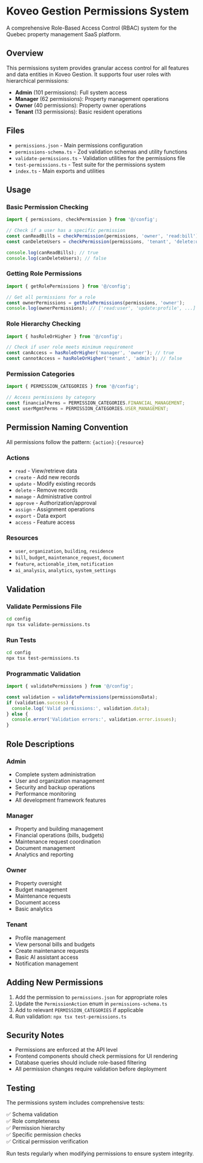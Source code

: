 # Koveo Gestion Permissions System

A comprehensive Role-Based Access Control (RBAC) system for the Quebec property management SaaS platform.

## Overview

This permissions system provides granular access control for all features and data entities in Koveo Gestion. It supports four user roles with hierarchical permissions:

- **Admin** (101 permissions): Full system access
- **Manager** (62 permissions): Property management operations
- **Owner** (40 permissions): Property owner operations  
- **Tenant** (13 permissions): Basic resident operations

## Files

- `permissions.json` - Main permissions configuration
- `permissions-schema.ts` - Zod validation schemas and utility functions
- `validate-permissions.ts` - Validation utilities for the permissions file
- `test-permissions.ts` - Test suite for the permissions system
- `index.ts` - Main exports and utilities

## Usage

### Basic Permission Checking

```typescript
import { permissions, checkPermission } from '@/config';

// Check if a user has a specific permission
const canReadBills = checkPermission(permissions, 'owner', 'read:bill');
const canDeleteUsers = checkPermission(permissions, 'tenant', 'delete:user');

console.log(canReadBills); // true
console.log(canDeleteUsers); // false
```

### Getting Role Permissions

```typescript
import { getRolePermissions } from '@/config';

// Get all permissions for a role
const ownerPermissions = getRolePermissions(permissions, 'owner');
console.log(ownerPermissions); // ['read:user', 'update:profile', ...]
```

### Role Hierarchy Checking

```typescript
import { hasRoleOrHigher } from '@/config';

// Check if user role meets minimum requirement
const canAccess = hasRoleOrHigher('manager', 'owner'); // true
const cannotAccess = hasRoleOrHigher('tenant', 'admin'); // false
```

### Permission Categories

```typescript
import { PERMISSION_CATEGORIES } from '@/config';

// Access permissions by category
const financialPerms = PERMISSION_CATEGORIES.FINANCIAL_MANAGEMENT;
const userMgmtPerms = PERMISSION_CATEGORIES.USER_MANAGEMENT;
```

## Permission Naming Convention

All permissions follow the pattern: `{action}:{resource}`

### Actions
- `read` - View/retrieve data
- `create` - Add new records
- `update` - Modify existing records
- `delete` - Remove records
- `manage` - Administrative control
- `approve` - Authorization/approval
- `assign` - Assignment operations
- `export` - Data export
- `access` - Feature access

### Resources
- `user`, `organization`, `building`, `residence`
- `bill`, `budget`, `maintenance_request`, `document`
- `feature`, `actionable_item`, `notification`
- `ai_analysis`, `analytics`, `system_settings`

## Validation

### Validate Permissions File

```bash
cd config
npx tsx validate-permissions.ts
```

### Run Tests

```bash
cd config
npx tsx test-permissions.ts
```

### Programmatic Validation

```typescript
import { validatePermissions } from '@/config';

const validation = validatePermissions(permissionsData);
if (validation.success) {
  console.log('Valid permissions:', validation.data);
} else {
  console.error('Validation errors:', validation.error.issues);
}
```

## Role Descriptions

### Admin
- Complete system administration
- User and organization management
- Security and backup operations
- Performance monitoring
- All development framework features

### Manager  
- Property and building management
- Financial operations (bills, budgets)
- Maintenance request coordination
- Document management
- Analytics and reporting

### Owner
- Property oversight
- Budget management
- Maintenance requests
- Document access
- Basic analytics

### Tenant
- Profile management
- View personal bills and budgets
- Create maintenance requests
- Basic AI assistant access
- Notification management

## Adding New Permissions

1. Add the permission to `permissions.json` for appropriate roles
2. Update the `PermissionAction` enum in `permissions-schema.ts`
3. Add to relevant `PERMISSION_CATEGORIES` if applicable
4. Run validation: `npx tsx test-permissions.ts`

## Security Notes

- Permissions are enforced at the API level
- Frontend components should check permissions for UI rendering
- Database queries should include role-based filtering
- All permission changes require validation before deployment

## Testing

The permissions system includes comprehensive tests:

✅ Schema validation  
✅ Role completeness  
✅ Permission hierarchy  
✅ Specific permission checks  
✅ Critical permission verification

Run tests regularly when modifying permissions to ensure system integrity.